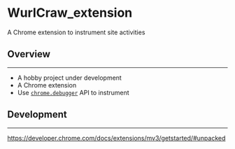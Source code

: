 # WurlCraw_extension
A Chrome extension to instrument site activities

## Overview
---
- A hobby project under development
- A Chrome extension
- Use [`chrome.debugger`](https://developer.chrome.com/docs/extensions/reference/debugger/) API to instrument

## Development
---
https://developer.chrome.com/docs/extensions/mv3/getstarted/#unpacked
